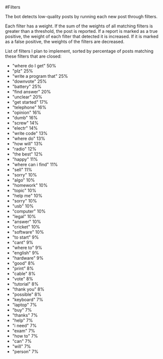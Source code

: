 #Filters

The bot detects low-quality posts by running each new post through filters.

Each filter has a weight.  If the sum of the weights of all matching filters is greater than a threshold,
the post is reported.  If a report is marked as a true positive, the weight of each filter that detected it is increased.  If it is marked as a false positive, the weights of the filters are decreased.

List of filters I plan to implement, sorted by percentage of posts matching these filters that are closed:

- "where do I get" 50%
- "plz" 25%
- "write a program that" 25%
- "downvote" 25%
- "battery" 25%
- "find answer" 20%
- "unclear" 20%
- "get started" 17%
- "telephone" 16%
- "opinion" 16%
- "dumb" 16%
- "screw" 14%
- "electr" 14%
- "write code" 13%
- "where do" 13%
- "how will" 13%
- "radio" 12%
- "the best" 12%
- "happy" 11%
- "where can i find" 11%
- "sell" 11%
- "sorry" 10%
- "algo" 10%
- "homework" 10%
- "topic" 10%
- "help me" 10%
- "sorry" 10%
- "usb" 10%
- "computer" 10%
- "legal" 10%
- "answer" 10%
- "cricket" 10%
- "software" 10%
- "to start" 9%
- "cant" 9%
- "where to" 9%
- "english" 9%
- "hardware" 9%
- "good" 8%
- "print" 8%
- "cable" 8%
- "vote" 8%
- "tutorial" 8%
- "thank you" 8%
- "possible" 8%
- "keyboard" 7%
- "laptop" 7%
- "buy" 7%
- "thanks" 7%
- "help" 7%
- "i need" 7%
- "exam" 7%
- "how to" 7%
- "can" 7%
- "will" 7%
- "person" 7%
